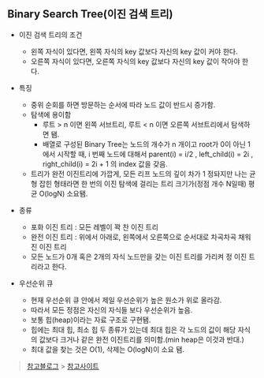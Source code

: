 ## Binary Search Tree(이진 검색 트리)

- 이진 검색 트리의 조건

  - 왼쪽 자식이 있다면, 왼쪽 자식의 key 값보다 자신의 key 값이 커야 한다.
  - 오른쪽 자식이 있다면, 오른쪽 자식의 key 값보다 자신의 key 값이 작아야 한다.

- 특징

  - 중위 순회를 하면 방문하는 순서에 따라 노드 값이 반드시 증가함.
  - 탐색에 용이함
    - 루트 > n 이면 왼쪽 서브트리, 루트 < n 이면 오른쪽 서브트리에서 탐색하면 됌.
    - 배열로 구성된 Binary Tree는 노드의 개수가 n 개이고 root가 0이 아닌 1에서 시작할 때, i 번째 노드에 대해서 parent(i) = i/2 , left_child(i) = 2i , right_child(i) = 2i + 1 의 index 값을 갖음.
  - 트리가 완전 이진트리에 가깝게, 모든 리프 노드의 깊이 차가 1 정돠지만 나는 균형 잡힌 형태라면 한 번의 이진 탐색에 걸리는 트리 크기가(정점 개수 N일때) 평균 O(logN) 소요됌.

- 종류

  - 포화 이진 트리 : 모든 레벨이 꽉 찬 이진 트리
  - 완전 이진 트리 : 위에서 아래로, 왼쪽에서 오른쪽으로 순서대로 차곡차곡 채워진 이진 트리
  - 모든 노드가 0개 혹은 2개의 자식 노드만을 갖는 이진 트리를 가리켜 정 이진 트리라고 한다.

- 우선순위 큐
  - 현재 우선순위 큐 안에서 제일 우선순위가 높은 원소가 위로 올라감.
  - 따라서 모든 정점은 자신의 자식들 보다 우선순위가 높음.
  - 보통 힙(heap)이라는 자료 구조로 구현됌.
  - 힙에는 최대 힙, 최소 힙 두 종류가 있는데 최대 힙은 각 노드의 값이 해당 자식의 값보다 크거나 같은 완전 이진트리를 의미함.(min heap은 이것과 반대.)
  - 최대 값을 찾는 것은 O(1), 삭제는 O(logN)이 소요 됌.

> [참고블로그](https://blog.naver.com/PostView.naver?blogId=kks227&logNo=220789373847&categoryNo=299&parentCategoryNo=0&viewDate=&currentPage=10&postListTopCurrentPage=1&from=postList&userTopListOpen=true&userTopListCount=5&userTopListManageOpen=false&userTopListCurrentPage=10) > [참고사이트](https://github.com/JaeYeopHan/Interview_Question_for_Beginner/tree/master/DataStructure#binary-heap)
